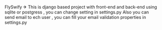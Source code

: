 FlySwify ✈
This is django based project with front-end and back-end using sqlite or postgress , you can change setting in settings.py
Also you can send email to ech user , you can fill your email validation properties in settings.py
